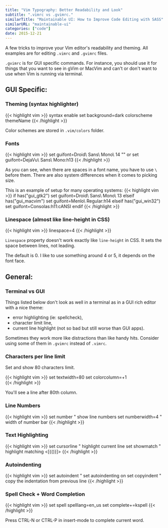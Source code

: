 ```yaml
---
title: "Vim Typography: Better Readability and Look"
subtitle: ".vimrc vs .gvimrc."
similarTitle: "Maintainable UI: How to Improve Code Editing with SASS"
similarURL: "maintainable-ui"
categories: ["code"]
date: 2015-12-21
---
```


A few tricks to improve your Vim editor's readability and theming. 
All examples are for editing <code>.vimrc</code> and <code>.gvimrc</code> files.

<!--more-->

<code>.gvimrc</code> is for GUI specific commands.
For instance, you should use it for things that you want to see in gVim or MacVim
and can't or don't want to use when Vim is running via terminal.


## GUI Specific:

 

### Theming (syntax highlighter) 

{{< highlight vim >}}
syntax enable
set background=dark
colorscheme themeName 
{{< /highlight >}}

Color schemes are stored in <code>.vim/colors</code> folder.


### Fonts

{{< highlight vim >}}
set guifont=Droid\ Sans\ Mono\ 14
"" or
set guifont=DejaVu\ Sans\ Mono:h13
{{< /highlight >}}

As you can see, when there are spaces in a font name, you have to use
<code>\ </code>before them. There are also system differences when it comes to picking size. 

This is an example of setup for many operating systems:
{{< highlight vim >}}
if has("gui_gtk2")
  set guifont=Droid\ Sans\ Mono\ 13
elseif has("gui_macvim")
  set guifont=Menlo\ Regular:h14
elseif has("gui_win32")
  set guifont=Consolas:h11:cANSI
endif
{{< /highlight >}}

### Linespace (almost like line-height in CSS)

{{< highlight vim >}}
linespace=4
{{< /highlight >}}

<code>Linespace</code> property doesn't work exactly like
<code>line-height</code> in CSS.
It sets the space between lines, not leading.

The default is 0. I like to use something around 4 or 5, it depends on
the font face.


## General:

### Terminal vs GUI

Things listed below don't look as well in a terminal as in a GUI rich editor
with a nice theme:

- error highlighting (ie: spellcheck),
- character limit line,
- current line highlight (not so bad but still worse than GUI apps).

Sometimes they work more like distractions than like handy hits.
Consider using some of them in <code>.gvimrc</code> instead of <code>.vimrc</code>.


### Characters per line limit

Set and show 80 characters limit. 

{{< highlight vim >}}
set textwidth=80
set colorcolumn=+1  
{{< /highlight >}}

You'll see a line after 80th column.

### Line Numbers 

{{< highlight vim >}}
set number          " show line numbers
set numberwidth=4   " width of number bar
{{< /highlight >}}

### Text Highlighting

{{< highlight vim >}}
set cursorline      " highlight current line
set showmatch       " highlight matching <[{()}]>
{{< /highlight >}}


### Autoindenting 

{{< highlight vim >}}
set autoindent      " set autoindenting on
set copyindent      " copy the indentation from previous line
{{< /highlight >}}


### Spell Check + Word Completion

{{< highlight vim >}}
set spell spelllang=en_us
set complete+=kspell 
{{< /highlight >}}

Press CTRL-N or CTRL-P in insert-mode to complete current word.